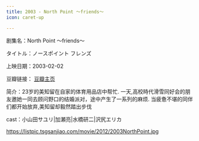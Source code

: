 ```yaml
---
title: 2003 - North Point ～friends～
icon: caret-up

---
```


剧集名：North Point ～friends～

タイトル：ノースポイント フレンズ

上映日期：2003-02-02

豆瓣链接： [豆瓣主页](https://movie.douban.com/subject/2259829/)

简介：23岁的美知留在自家的体育用品店中帮忙. 一天,高校時代滑雪同好会的朋友邀她一同去顾问野口的结婚派对，途中产生了一系列的麻烦. 当疲惫不堪的同伴们都开始放弃,美知留却毅然踏出步伐 ​​​

cast：小山田サユリ|加瀬亮|水橋研二|沢尻エリカ

https://listpic.tsgsanjiao.com/movie/2012/2003NorthPoint.jpg